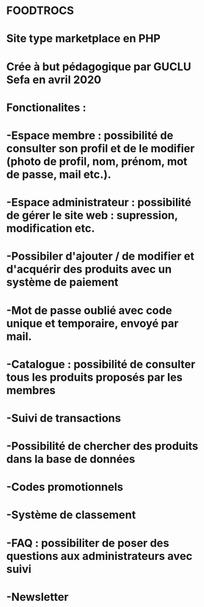 # FOODTROCS
# Site type marketplace en PHP
# Crée à but pédagogique par GUCLU Sefa en avril 2020

# Fonctionalites :
# -Espace membre : possibilité de consulter son profil et de le modifier (photo de profil, nom, prénom, mot de passe, mail etc.).
# -Espace administrateur : possibilité de gérer le site web : supression, modification etc.
# -Possibiler d'ajouter / de modifier et d'acquérir des produits avec un système de paiement
# -Mot de passe oublié avec code unique et temporaire, envoyé par mail.
# -Catalogue : possibilité de consulter tous les produits proposés par les membres
# -Suivi de transactions
# -Possibilité de chercher des produits dans la base de données
# -Codes promotionnels
# -Système de classement
# -FAQ : possibiliter de poser des questions aux administrateurs avec suivi
# -Newsletter

